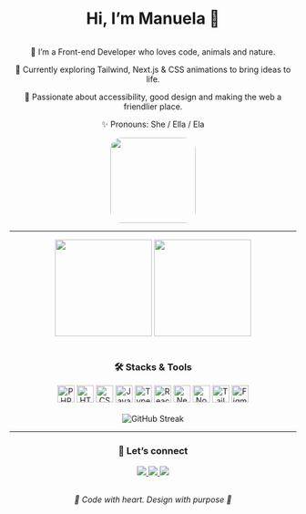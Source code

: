 <h1 align="center">Hi, I’m Manuela 🥰</h1>

<div align="center">
  <div style="display: inline-block;">
    <p>👋 I’m a Front-end Developer who loves code, animals and nature.</p>
    <p>🌱 Currently exploring Tailwind, Next.js & CSS animations to bring ideas to life.</p>
    <p>💛 Passionate about accessibility, good design and making the web a friendlier place.</p>
    <p>✨ Pronouns: She / Ella / Ela</p>
  </div>

  <div style="display: inline-block; vertical-align: middle;">
    <img src="https://i.postimg.cc/pV1jQp7B/tkthao219-bubududu.gif" height="150" style="border-radius:20px;" alt=""/>
  </div>
</div>


---

<div align="center">
  <img height="170em" src="https://github-readme-stats.vercel.app/api?username=netuninho&show_icons=true&theme=nightowl&include_all_commits=true&count_private=true&hide_border=true"/>
  <img height="170em" src="https://github-readme-stats.vercel.app/api/top-langs/?username=netuninho&layout=compact&langs_count=7&theme=nightowl&hide_border=true"/>
</div>

<br>

<h3 align="center">🛠️ Stacks & Tools</h3>
<div align="center">
  <img height="30" src="https://cdn.jsdelivr.net/gh/devicons/devicon/icons/php/php-original.svg" alt="PHP"/>
  <img height="30" src="https://cdn.jsdelivr.net/gh/devicons/devicon/icons/html5/html5-original.svg" alt="HTML"/>
  <img height="30" src="https://cdn.jsdelivr.net/gh/devicons/devicon/icons/css3/css3-original.svg" alt="CSS"/>
  <img height="30" src="https://cdn.jsdelivr.net/gh/devicons/devicon/icons/javascript/javascript-original.svg" alt="JavaScript"/>
  <img height="30" src="https://cdn.jsdelivr.net/gh/devicons/devicon/icons/typescript/typescript-original.svg" alt="TypeScript"/>
  <img height="30" src="https://cdn.jsdelivr.net/gh/devicons/devicon/icons/react/react-original.svg" alt="React"/>
  <img height="30" src="https://cdn.jsdelivr.net/gh/devicons/devicon@latest/icons/nextjs/nextjs-original.svg" alt="Next.js"/>
  <img height="30" src="https://cdn.jsdelivr.net/gh/devicons/devicon@latest/icons/nodejs/nodejs-original.svg" alt="Node.js"/>
  <img height="30" src="https://cdn.jsdelivr.net/gh/devicons/devicon@latest/icons/tailwindcss/tailwindcss-original.svg" alt="Tailwind"/>
  <img height="30" src="https://cdn.jsdelivr.net/gh/devicons/devicon@latest/icons/figma/figma-original.svg" alt="Figma"/>
</div>

<br>

<div align="center">
  <img src="https://streak-stats.demolab.com?user=netuninho&theme=nightowl&hide_border=true&short_numbers=true" alt="GitHub Streak"/>
</div>

---

<h3 align="center">💌 Let’s connect</h3>
<div align="center">
  <a href="mailto:manuelass.dev@gmail.com">
    <img src="https://img.shields.io/badge/-Gmail-%23333?style=for-the-badge&logo=gmail&logoColor=white"/>
  </a>
  <a href="https://www.instagram.com/netuninho" target="_blank">
    <img src="https://img.shields.io/badge/-Instagram-%23E4405F?style=for-the-badge&logo=instagram&logoColor=white"/>
  </a>
  <a href="https://www.linkedin.com/in/manuela-silva-588ab71a4/" target="_blank">
    <img src="https://img.shields.io/badge/-LinkedIn-%230077B5?style=for-the-badge&logo=linkedin&logoColor=white"/>
  </a>
</div>

<br>

<p align="center"><i>💛 Code with heart. Design with purpose 💛</i></p>
